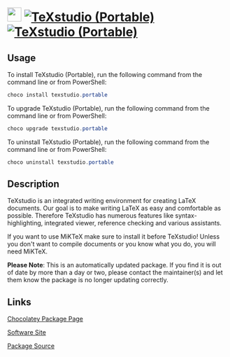 ﻿# <img src="https://cdn.jsdelivr.net/gh/mkevenaar/chocolatey-packages@40810f199752424b7b3e7b70bf9a8a2a2d426518/icons/texstudio.png" width="32" height="32"/> [![TeXstudio (Portable)](https://img.shields.io/chocolatey/v/texstudio.portable.svg?label=TeXstudio+(Portable))](https://community.chocolatey.org/packages/texstudio.portable) [![TeXstudio (Portable)](https://img.shields.io/chocolatey/dt/texstudio.portable.svg)](https://community.chocolatey.org/packages/texstudio.portable)

## Usage

To install TeXstudio (Portable), run the following command from the command line or from PowerShell:

```powershell
choco install texstudio.portable
```

To upgrade TeXstudio (Portable), run the following command from the command line or from PowerShell:

```powershell
choco upgrade texstudio.portable
```

To uninstall TeXstudio (Portable), run the following command from the command line or from PowerShell:

```powershell
choco uninstall texstudio.portable
```

## Description

TeXstudio is an integrated writing environment for creating LaTeX documents. Our goal is to make writing LaTeX as easy and comfortable as possible. Therefore TeXstudio has numerous features like syntax-highlighting, integrated viewer, reference checking and various assistants.

If you want to use MiKTeX make sure to install it before TeXstudio! Unless you don't want to compile documents or you know what you do, you will need MiKTeX.

**Please Note**: This is an automatically updated package. If you find it is
out of date by more than a day or two, please contact the maintainer(s) and
let them know the package is no longer updating correctly.


## Links

[Chocolatey Package Page](https://community.chocolatey.org/packages/texstudio.portable)

[Software Site](https://www.texstudio.org/)

[Package Source](https://github.com/mkevenaar/chocolatey-packages/tree/master/automatic/texstudio.portable)

